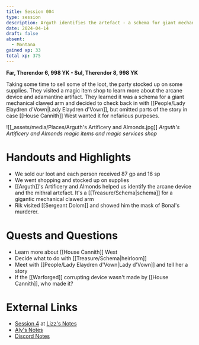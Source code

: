 ```yaml
---
title: Session 004
type: session
description: Arguth identifies the artefact - a schema for giant mechanical clawed arm.
date: 2024-04-14
draft: false
absent:
  - Montana
gained xp: 33
total xp: 375
---
```

**Far, Therendor 6, 998 YK - Sul, Therendor 8, 998 YK**

Taking some time to sell some of the loot, the party stocked up on some supplies. They visited a magic item shop to learn more about the arcane device and adamantine artifact. They learned it was a schema for a giant mechanical clawed arm and decided to check back in with [[People/Lady Elaydren d'Vown|Lady Elaydren d'Vown]], but omitted parts of the story in case [[House Cannith]] West wanted it for nefarious purposes.

![[_assets/media/Places/Arguth's Artificery and Almonds.jpg]]
*Arguth's Artificery and Almonds magic items and magic services shop*
# Handouts and Highlights
- We sold our loot and each person received 87 gp and 16 sp  
- We went shopping and stocked up on supplies  
- [[Arguth]]'s Artificery and Almonds helped us identify the arcane device and the mithral artefact. It's a [[Treasure/Schema|schema]] for a gigantic mechanical clawed arm
- Rik visited [[Sergeant Dolom]] and showed him the mask of Bonal's murderer.
# Quests and Questions
- Learn more about [[House Cannith]] West  
- Decide what to do with [[Treasure/Schema|heirloom]]  
- Meet with [[People/Lady Elaydren d'Vown|Lady d'Vown]] and tell her a story  
- If the [[Warforged]] corrupting device wasn't made by [[House Cannith]], who made it?
# External Links
- [Session 4](https://docs.google.com/document/d/1J33aBWlHE9Q3B2MMNnUZiaMUoW-X7qpKUtETTQmvalc/edit#heading=h.g9cgs56hky2d) at [Lizz's Notes](https://docs.google.com/document/d/1J33aBWlHE9Q3B2MMNnUZiaMUoW-X7qpKUtETTQmvalc/edit)
- [Aly's Notes](https://docs.google.com/document/d/1fSQjHnHHLE2g8VXjjjo7_mex3K2nn8vOA5Q_iREG5QU/edit)
- [Discord Notes](https://discord.com/channels/283480767844057088/1208993465531105380/1229192713719517244)